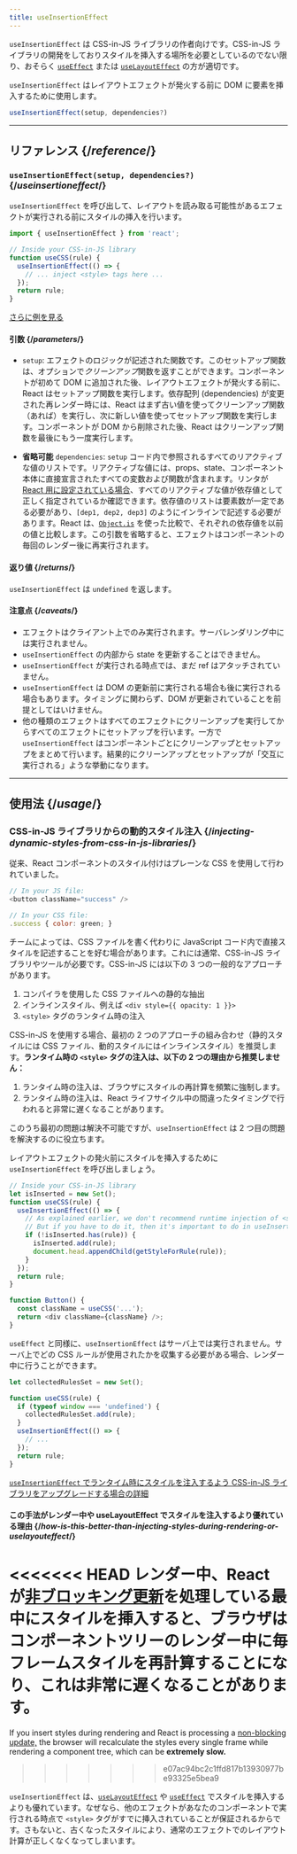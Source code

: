 ```yaml
---
title: useInsertionEffect
---
```


<Pitfall>

`useInsertionEffect` は CSS-in-JS ライブラリの作者向けです。CSS-in-JS ライブラリの開発をしておりスタイルを挿入する場所を必要としているのでない限り、おそらく [`useEffect`](/reference/react/useEffect) または [`useLayoutEffect`](/reference/react/useLayoutEffect) の方が適切です。

</Pitfall>

<Intro>

`useInsertionEffect` はレイアウトエフェクトが発火する前に DOM に要素を挿入するために使用します。

```js
useInsertionEffect(setup, dependencies?)
```

</Intro>

<InlineToc />

---

## リファレンス {/*reference*/}

### `useInsertionEffect(setup, dependencies?)` {/*useinsertioneffect*/}

`useInsertionEffect` を呼び出して、レイアウトを読み取る可能性があるエフェクトが実行される前にスタイルの挿入を行います。

```js
import { useInsertionEffect } from 'react';

// Inside your CSS-in-JS library
function useCSS(rule) {
  useInsertionEffect(() => {
    // ... inject <style> tags here ...
  });
  return rule;
}
```

[さらに例を見る](#usage)

#### 引数 {/*parameters*/}

* `setup`: エフェクトのロジックが記述された関数です。このセットアップ関数は、オプションで*クリーンアップ*関数を返すことができます。コンポーネントが初めて DOM に追加された後、レイアウトエフェクトが発火する前に、React はセットアップ関数を実行します。依存配列 (dependencies) が変更された再レンダー時には、React はまず古い値を使ってクリーンアップ関数（あれば）を実行し、次に新しい値を使ってセットアップ関数を実行します。コンポーネントが DOM から削除された後、React はクリーンアップ関数を最後にもう一度実行します。
 
* **省略可能** `dependencies`: `setup` コード内で参照されるすべてのリアクティブな値のリストです。リアクティブな値には、props、state、コンポーネント本体に直接宣言されたすべての変数および関数が含まれます。リンタが [React 用に設定されている場合](/learn/editor-setup#linting)、すべてのリアクティブな値が依存値として正しく指定されているか確認できます。依存値のリストは要素数が一定である必要があり、`[dep1, dep2, dep3]` のようにインラインで記述する必要があります。React は、[`Object.is`](https://developer.mozilla.org/en-US/docs/Web/JavaScript/Reference/Global_Objects/Object/is) を使った比較で、それぞれの依存値を以前の値と比較します。この引数を省略すると、エフェクトはコンポーネントの毎回のレンダー後に再実行されます。

#### 返り値 {/*returns*/}

`useInsertionEffect` は `undefined` を返します。

#### 注意点 {/*caveats*/}

* エフェクトはクライアント上でのみ実行されます。サーバレンダリング中には実行されません。
* `useInsertionEffect` の内部から state を更新することはできません。
* `useInsertionEffect` が実行される時点では、まだ ref はアタッチされていません。
* `useInsertionEffect` は DOM の更新前に実行される場合も後に実行される場合もあります。タイミングに関わらず、DOM が更新されていることを前提としてはいけません。
* 他の種類のエフェクトはすべてのエフェクトにクリーンアップを実行してからすべてのエフェクトにセットアップを行います。一方で `useInsertionEffect` はコンポーネントごとにクリーンアップとセットアップをまとめて行います。結果的にクリーンアップとセットアップが「交互に実行される」ような挙動になります。
---

## 使用法 {/*usage*/}

### CSS-in-JS ライブラリからの動的スタイル注入 {/*injecting-dynamic-styles-from-css-in-js-libraries*/}

従来、React コンポーネントのスタイル付けはプレーンな CSS を使用して行われていました。

```js
// In your JS file:
<button className="success" />

// In your CSS file:
.success { color: green; }
```

チームによっては、CSS ファイルを書く代わりに JavaScript コード内で直接スタイルを記述することを好む場合があります。これには通常、CSS-in-JS ライブラリやツールが必要です。CSS-in-JS には以下の 3 つの一般的なアプローチがあります。

1. コンパイラを使用した CSS ファイルへの静的な抽出
2. インラインスタイル、例えば `<div style={{ opacity: 1 }}>`
3. `<style>` タグのランタイム時の注入

CSS-in-JS を使用する場合、最初の 2 つのアプローチの組み合わせ（静的スタイルには CSS ファイル、動的スタイルにはインラインスタイル）を推奨します。**ランタイム時の `<style>` タグの注入は、以下の 2 つの理由から推奨しません：**

1. ランタイム時の注入は、ブラウザにスタイルの再計算を頻繁に強制します。
2. ランタイム時の注入は、React ライフサイクル中の間違ったタイミングで行われると非常に遅くなることがあります。

このうち最初の問題は解決不可能ですが、`useInsertionEffect` は 2 つ目の問題を解決するのに役立ちます。

レイアウトエフェクトの発火前にスタイルを挿入するために `useInsertionEffect` を呼び出しましょう。

```js {4-11}
// Inside your CSS-in-JS library
let isInserted = new Set();
function useCSS(rule) {
  useInsertionEffect(() => {
    // As explained earlier, we don't recommend runtime injection of <style> tags.
    // But if you have to do it, then it's important to do in useInsertionEffect.
    if (!isInserted.has(rule)) {
      isInserted.add(rule);
      document.head.appendChild(getStyleForRule(rule));
    }
  });
  return rule;
}

function Button() {
  const className = useCSS('...');
  return <div className={className} />;
}
```

`useEffect` と同様に、`useInsertionEffect` はサーバ上では実行されません。サーバ上でどの CSS ルールが使用されたかを収集する必要がある場合、レンダー中に行うことができます。

```js {1,4-6}
let collectedRulesSet = new Set();

function useCSS(rule) {
  if (typeof window === 'undefined') {
    collectedRulesSet.add(rule);
  }
  useInsertionEffect(() => {
    // ...
  });
  return rule;
}
```

[`useInsertionEffect` でランタイム時にスタイルを注入するよう CSS-in-JS ライブラリをアップグレードする場合の詳細](https://github.com/reactwg/react-18/discussions/110)

<DeepDive>

#### この手法がレンダー中や useLayoutEffect でスタイルを注入するより優れている理由 {/*how-is-this-better-than-injecting-styles-during-rendering-or-uselayouteffect*/}

<<<<<<< HEAD
レンダー中、React が[非ブロッキング更新](/reference/react/useTransition#marking-a-state-update-as-a-non-blocking-transition)を処理している最中にスタイルを挿入すると、ブラウザはコンポーネントツリーのレンダー中に毎フレームスタイルを再計算することになり、これは**非常に遅くなる**ことがあります。
=======
If you insert styles during rendering and React is processing a [non-blocking update,](/reference/react/useTransition#perform-non-blocking-updates-with-actions) the browser will recalculate the styles every single frame while rendering a component tree, which can be **extremely slow.**
>>>>>>> e07ac94bc2c1ffd817b13930977be93325e5bea9

`useInsertionEffect` は、[`useLayoutEffect`](/reference/react/useLayoutEffect) や [`useEffect`](/reference/react/useEffect) でスタイルを挿入するよりも優れています。なぜなら、他のエフェクトがあなたのコンポーネントで実行される時点で `<style>` タグがすでに挿入されていることが保証されるからです。さもないと、古くなったスタイルにより、通常のエフェクトでのレイアウト計算が正しくなくなってしまいます。

</DeepDive>
